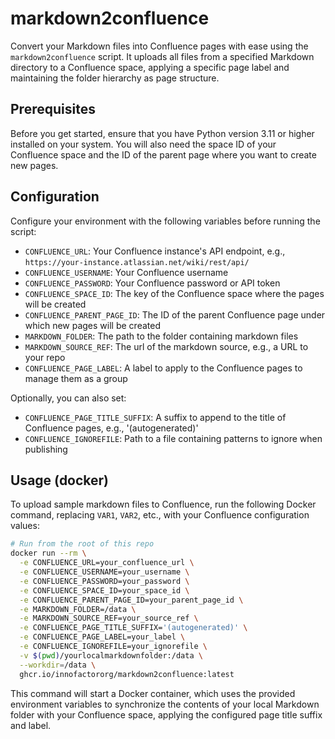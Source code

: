 # markdown2confluence

Convert your Markdown files into Confluence pages with ease using the `markdown2confluence` script. It uploads all files from a specified Markdown directory to a Confluence space, applying a specific page label and maintaining the folder hierarchy as page structure.

## Prerequisites

Before you get started, ensure that you have Python version 3.11 or higher installed on your system. You will also need the space ID of your Confluence space and the ID of the parent page where you want to create new pages.

## Configuration

Configure your environment with the following variables before running the script:

- `CONFLUENCE_URL`: Your Confluence instance's API endpoint, e.g., `https://your-instance.atlassian.net/wiki/rest/api/`
- `CONFLUENCE_USERNAME`: Your Confluence username
- `CONFLUENCE_PASSWORD`: Your Confluence password or API token
- `CONFLUENCE_SPACE_ID`: The key of the Confluence space where the pages will be created
- `CONFLUENCE_PARENT_PAGE_ID`: The ID of the parent Confluence page under which new pages will be created
- `MARKDOWN_FOLDER`: The path to the folder containing markdown files
- `MARKDOWN_SOURCE_REF`: The url of the markdown source, e.g., a URL to your repo
- `CONFLUENCE_PAGE_LABEL`: A label to apply to the Confluence pages to manage them as a group

Optionally, you can also set:
- `CONFLUENCE_PAGE_TITLE_SUFFIX`: A suffix to append to the title of Confluence pages, e.g., '(autogenerated)'
- `CONFLUENCE_IGNOREFILE`: Path to a file containing patterns to ignore when publishing

## Usage (docker)

To upload sample markdown files to Confluence, run the following Docker command, replacing `VAR1`, `VAR2`, etc., with your Confluence configuration values:


```bash
# Run from the root of this repo
docker run --rm \
  -e CONFLUENCE_URL=your_confluence_url \
  -e CONFLUENCE_USERNAME=your_username \
  -e CONFLUENCE_PASSWORD=your_password \
  -e CONFLUENCE_SPACE_ID=your_space_id \
  -e CONFLUENCE_PARENT_PAGE_ID=your_parent_page_id \
  -e MARKDOWN_FOLDER=/data \
  -e MARKDOWN_SOURCE_REF=your_source_ref \
  -e CONFLUENCE_PAGE_TITLE_SUFFIX='(autogenerated)' \
  -e CONFLUENCE_PAGE_LABEL=your_label \
  -e CONFLUENCE_IGNOREFILE=your_ignorefile \
  -v $(pwd)/yourlocalmarkdownfolder:/data \
  --workdir=/data \
  ghcr.io/innofactororg/markdown2confluence:latest
```

This command will start a Docker container, which uses the provided environment variables to synchronize the contents of your local Markdown folder with your Confluence space, applying the configured page title suffix and label.
